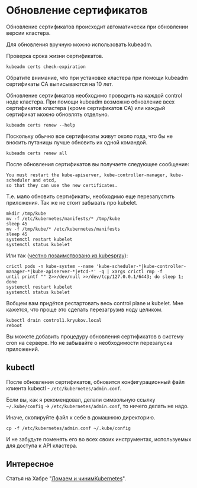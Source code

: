 # Обновление сертификатов

Обновление сертификатов происходит автоматически при обновлении версии кластера.

Для обновления вручную можно использовать kubeadm.

Проверка срока жизни сертификатов. 

```shell
kubeadm certs check-expiration
```

Обратите внимание, что при установке кластера при помощи kubeadm сертификаты CA выписываются на 10 лет.

Обновление сертификатов необходимо проводить на каждой control ноде кластера. При помощи kubeadm 
возможно обновление всех сертификатов кластера (кроме сертификатов CA) или каждый сертификат можно 
обновлять отдельно.

```shell
kubeadm certs renew --help
```

Поскольку обычно все сертификаты живут около года, что бы не вносить путаницы лучше обновить их одной командой.

```shell
kubeadm certs renew all
```

После обновления сертификатов вы получаете следующее сообщение:

```
You must restart the kube-apiserver, kube-controller-manager, kube-scheduler and etcd, 
so that they can use the new certificates.
```

Т.е. мало обновить сертификаты, необходимо еще перезапустить приложения. Так же не стоит забывать про kubelet.

```shell
mkdir /tmp/kube
mv -f /etc/kubernetes/manifests/* /tmp/kube
sleep 45
mv -f /tmp/kube/* /etc/kubernetes/manifests
sleep 45
systemctl restart kubelet
systemctl status kubelet
```

Или так ([честно позаимствовано из kubespray](https://github.com/kubernetes-sigs/kubespray/blob/master/roles/kubernetes/control-plane/templates/k8s-certs-renew.sh.j2)):

```shell
crictl pods -n kube-system --name 'kube-scheduler-*|kube-controller-manager-*|kube-apiserver-*|etcd-*' -q | xargs crictl rmp -f
until printf "" 2>>/dev/null >>/dev/tcp/127.0.0.1/6443; do sleep 1; done
systemctl restart kubelet
systemctl status kubelet
```

Вобщем вам придётся рестартовать весь control plane и kubelet. 
Мне кажется, что проще это сделать перезагрузив ноду целиком.

```shell
kubectl drain control1.kryukov.local
reboot
```

Вы можете добавить процедуру обновления сертификатов в систему cron на 
сервере. Но не забывайте о необходимости перезапуска приложений.

## kubectl

После обновления сертификатов, обновится конфигурационный файл клиента kubectl - `/etc/kubernetes/admin.conf`.

Если вы, как я рекомендовал, делали символьную ссылку `~/.kube/config` -> `/etc/kubernetes/admin.conf`, то
ничего делать не надо.

Иначе, скопируйте файл к себе в домашнюю директорию.

```shell
cp -f /etc/kubernetes/admin.conf ~/.kube/config
```

И не забудьте поменять его во всех своих инструментах, используемых для доступа к API кластера.

## Интересное

Статья на Хабре "[Ломаем и чинимKubernetes](https://habr.com/ru/post/541118/)".
